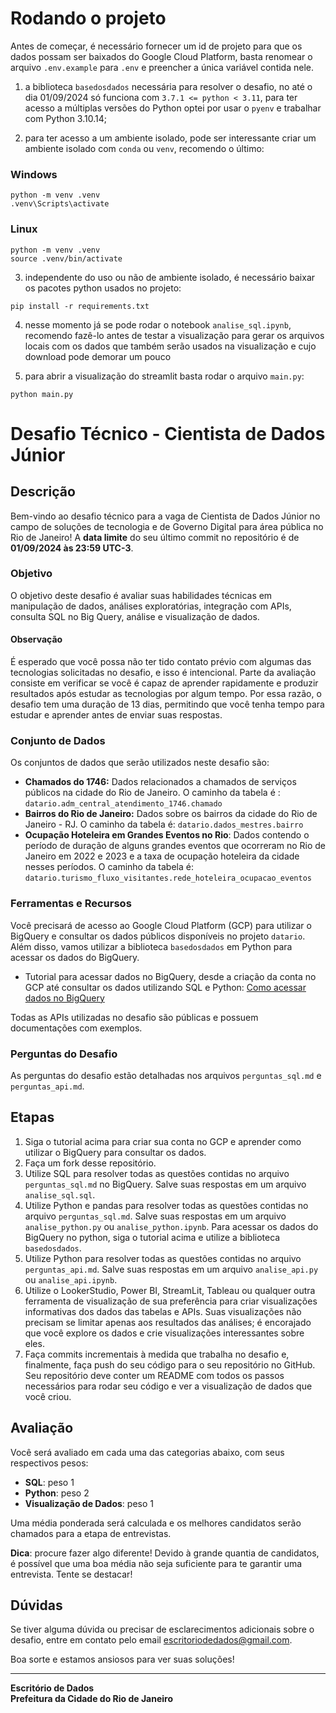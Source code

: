 # Rodando o projeto

Antes de começar, é necessário fornecer um id de projeto para que os dados possam ser baixados do Google Cloud Platform, basta renomear o arquivo `.env.example` para `.env` e preencher a única variável contida nele.

1. a biblioteca `basedosdados` necessária para resolver o desafio, no até o dia 01/09/2024 só funciona com `3.7.1 <= python < 3.11`, para ter acesso a múltiplas versões do Python optei por usar o `pyenv` e trabalhar com Python 3.10.14;

2. para ter acesso a um ambiente isolado, pode ser interessante criar um ambiente isolado com `conda` ou `venv`, recomendo o último:

### Windows

```
python -m venv .venv
.venv\Scripts\activate
```

### Linux

```
python -m venv .venv
source .venv/bin/activate
```

3. independente do uso ou não de ambiente isolado, é necessário baixar os pacotes python usados no projeto:

```
pip install -r requirements.txt
```

4. nesse momento já se pode rodar o notebook `analise_sql.ipynb`, recomendo fazê-lo antes de testar a visualização para gerar os arquivos locais com os dados que também serão usados na visualização e cujo download pode demorar um pouco

5. para abrir a visualização do streamlit basta rodar o arquivo `main.py`:

```
python main.py
```


# Desafio Técnico - Cientista de Dados Júnior

## Descrição

Bem-vindo ao desafio técnico para a vaga de Cientista de Dados Júnior no campo de soluções de tecnologia e de Governo Digital para área pública no Rio de Janeiro! A **data limite** do seu último commit no repositório é de **01/09/2024 às 23:59 UTC-3**.

### Objetivo

O objetivo deste desafio é avaliar suas habilidades técnicas em manipulação de dados, análises exploratórias, integração com APIs, consulta SQL no Big Query, análise e visualização de dados.


#### Observação

É esperado que você possa não ter tido contato prévio com algumas das tecnologias solicitadas no desafio, e isso é intencional. Parte da avaliação consiste em verificar se você é capaz de aprender rapidamente e produzir resultados após estudar as tecnologias por algum tempo. Por essa razão, o desafio tem uma duração de 13 dias, permitindo que você tenha tempo para estudar e aprender antes de enviar suas respostas.

### Conjunto de Dados

Os conjuntos de dados que serão utilizados neste desafio são:

- **Chamados do 1746:** Dados relacionados a chamados de serviços públicos na cidade do Rio de Janeiro. O caminho da tabela é : `datario.adm_central_atendimento_1746.chamado`
- **Bairros do Rio de Janeiro:** Dados sobre os bairros da cidade do Rio de Janeiro - RJ. O caminho da tabela é: `datario.dados_mestres.bairro`
- **Ocupação Hoteleira em Grandes Eventos no Rio**: Dados contendo o período de duração de alguns grandes eventos que ocorreram no Rio de Janeiro em 2022 e 2023 e a taxa de ocupação hoteleira da cidade nesses períodos. O caminho da tabela é: `datario.turismo_fluxo_visitantes.rede_hoteleira_ocupacao_eventos`

### Ferramentas e Recursos

Você precisará de acesso ao Google Cloud Platform (GCP) para utilizar o BigQuery e consultar os dados públicos disponíveis no projeto `datario`. Além disso, vamos utilizar a biblioteca `basedosdados` em Python para acessar os dados do BigQuery.

- Tutorial para acessar dados no BigQuery, desde a criação da conta no GCP até consultar os dados utilizando SQL e Python: [Como acessar dados no BigQuery](https://docs.dados.rio/tutoriais/como-acessar-dados/)

Todas as APIs utilizadas no desafio são públicas e possuem documentações com exemplos.

### Perguntas do Desafio

As perguntas do desafio estão detalhadas nos arquivos `perguntas_sql.md` e `perguntas_api.md`.

## Etapas

1. Siga o tutorial acima para criar sua conta no GCP e aprender como utilizar o BigQuery para consultar os dados.
2. Faça um fork desse repositório.
3. Utilize SQL para resolver todas as questões contidas no arquivo `perguntas_sql.md` no BigQuery. Salve suas respostas em um arquivo `analise_sql.sql`.
4. Utilize Python e pandas para resolver todas as questões contidas no arquivo `perguntas_sql.md`. Salve suas respostas em um arquivo `analise_python.py` ou `analise_python.ipynb`. Para acessar os dados do BigQuery no python, siga o tutorial acima e utilize a biblioteca `basedosdados`.
5. Utilize Python para resolver todas as questões contidas no arquivo `perguntas_api.md`. Salve suas respostas em um arquivo `analise_api.py` ou `analise_api.ipynb`.
6. Utilize o LookerStudio, Power BI, StreamLit, Tableau ou qualquer outra ferramenta de visualização de sua preferência para criar visualizações informativas dos dados das tabelas e APIs. Suas visualizações não precisam se limitar apenas aos resultados das análises; é encorajado que você explore os dados e crie visualizações interessantes sobre eles.
7. Faça commits incrementais à medida que trabalha no desafio e, finalmente, faça push do seu código para o seu repositório no GitHub. Seu repositório deve conter um README com todos os passos necessários para rodar seu código e ver a visualização de dados que você criou.

## Avaliação

Você será avaliado em cada uma das categorias abaixo, com seus respectivos pesos:

- **SQL**: peso 1
- **Python**: peso 2
- **Visualização de Dados**: peso 1

Uma média ponderada será calculada e os melhores candidatos serão chamados para a etapa de entrevistas. 

**Dica**: procure fazer algo diferente! Devido à grande quantia de candidatos, é possível que uma boa média não seja suficiente para te garantir uma entrevista. Tente se destacar!

## Dúvidas

Se tiver alguma dúvida ou precisar de esclarecimentos adicionais sobre o desafio, entre em contato pelo email escritoriodedados@gmail.com.

Boa sorte e estamos ansiosos para ver suas soluções! 

---

**Escritório de Dados**  
**Prefeitura da Cidade do Rio de Janeiro**


